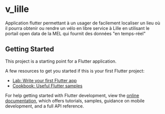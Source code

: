 # v_lille

Application flutter permettant à un usager de facilement localiser un lieu où il pourra obtenir ou rendre un vélo en libre service à Lille en utilisant le portail open data de la MEL qui fournit des données "en temps-réel"

## Getting Started

This project is a starting point for a Flutter application.

A few resources to get you started if this is your first Flutter project:

- [Lab: Write your first Flutter app](https://docs.flutter.dev/get-started/codelab)
- [Cookbook: Useful Flutter samples](https://docs.flutter.dev/cookbook)

For help getting started with Flutter development, view the
[online documentation](https://docs.flutter.dev/), which offers tutorials,
samples, guidance on mobile development, and a full API reference.
